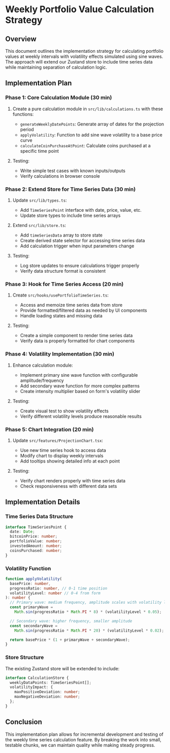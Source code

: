 # Weekly Portfolio Value Calculation Strategy

## Overview

This document outlines the implementation strategy for calculating portfolio values at weekly intervals with volatility effects simulated using sine waves. The approach will extend our Zustand store to include time series data while maintaining separation of calculation logic.

## Implementation Plan

### Phase 1: Core Calculation Module (30 min)

1. Create a pure calculation module in `src/lib/calculations.ts` with these functions:

   - `generateWeeklyDatePoints`: Generate array of dates for the projection period
   - `applyVolatility`: Function to add sine wave volatility to a base price curve
   - `calculateCoinPurchaseAtPoint`: Calculate coins purchased at a specific time point

2. Testing:
   - Write simple test cases with known inputs/outputs
   - Verify calculations in browser console

### Phase 2: Extend Store for Time Series Data (30 min)

1. Update `src/lib/types.ts`:

   - Add `TimeSeriesPoint` interface with date, price, value, etc.
   - Update store types to include time series arrays

2. Extend `src/lib/store.ts`:

   - Add `timeSeriesData` array to store state
   - Create derived state selector for accessing time series data
   - Add calculation trigger when input parameters change

3. Testing:
   - Log store updates to ensure calculations trigger properly
   - Verify data structure format is consistent

### Phase 3: Hook for Time Series Access (20 min)

1. Create `src/hooks/usePortfolioTimeSeries.ts`:

   - Access and memoize time series data from store
   - Provide formatted/filtered data as needed by UI components
   - Handle loading states and missing data

2. Testing:
   - Create a simple component to render time series data
   - Verify data is properly formatted for chart components

### Phase 4: Volatility Implementation (30 min)

1. Enhance calculation module:

   - Implement primary sine wave function with configurable amplitude/frequency
   - Add secondary wave function for more complex patterns
   - Create intensity multiplier based on form's volatility slider

2. Testing:
   - Create visual test to show volatility effects
   - Verify different volatility levels produce reasonable results

### Phase 5: Chart Integration (20 min)

1. Update `src/features/ProjectionChart.tsx`:

   - Use new time series hook to access data
   - Modify chart to display weekly intervals
   - Add tooltips showing detailed info at each point

2. Testing:
   - Verify chart renders properly with time series data
   - Check responsiveness with different data sets

## Implementation Details

### Time Series Data Structure

```typescript
interface TimeSeriesPoint {
  date: Date;
  bitcoinPrice: number;
  portfolioValue: number;
  investedAmount: number;
  coinsPurchased: number;
}
```

### Volatility Function

```typescript
function applyVolatility(
  basePrice: number,
  progressRatio: number, // 0-1 time position
  volatilityLevel: number // 0-4 from form
): number {
  // Primary wave: medium frequency, amplitude scales with volatility level
  const primaryWave =
    Math.sin(progressRatio * Math.PI * 8) * (volatilityLevel * 0.05);

  // Secondary wave: higher frequency, smaller amplitude
  const secondaryWave =
    Math.sin(progressRatio * Math.PI * 20) * (volatilityLevel * 0.02);

  return basePrice * (1 + primaryWave + secondaryWave);
}
```

### Store Structure

The existing Zustand store will be extended to include:

```typescript
interface CalculationStore {
  weeklyDataPoints: TimeSeriesPoint[];
  volatilityImpact: {
    maxPositiveDeviation: number;
    maxNegativeDeviation: number;
  };
}
```

## Conclusion

This implementation plan allows for incremental development and testing of the weekly time series calculation feature. By breaking the work into small, testable chunks, we can maintain quality while making steady progress.
